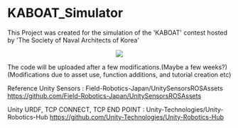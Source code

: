 # KABOAT_Simulator
This Project was created for the simulation of the 'KABOAT' contest hosted by 'The Society of Naval Architects of Korea'
<p align="center">
  <img src="https://github.com/WinterRat/KABOAT_Simulator/assets/126951066/7147876d-cc2a-402d-8581-b4ca9b85dd7e">
</p>
The code will be uploaded after a few modifications.(Maybe a few weeks?)
(Modifications due to asset use, function additions, and tutorial creation etc)

Reference
Unity Sensors : Field-Robotics-Japan/UnitySensorsROSAssets
https://github.com/Field-Robotics-Japan/UnitySensorsROSAssets

Unity URDF, TCP CONNECT, TCP END POINT : Unity-Technologies/Unity-Robotics-Hub
https://github.com/Unity-Technologies/Unity-Robotics-Hub
